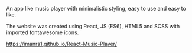 An app like music player with minimalistic styling, easy to use and easy to like.

The website was created using React, JS (ES6), HTML5 and SCSS with imported fontawesome icons.

https://imanrs1.github.io/React-Music-Player/
